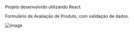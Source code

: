 Projeto desenvolvido utilizando React.

Formulário de Avaliação de Produto, com validação de dados.

![image](https://github.com/user-attachments/assets/34602021-9c82-4f61-84c3-86534b76efbd)
